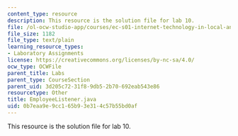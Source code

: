 ```yaml
---
content_type: resource
description: This resource is the solution file for lab 10.
file: /ol-ocw-studio-app/courses/ec-s01-internet-technology-in-local-and-global-communities-spring-2005-summer-2005/0b7eaa9e9cc165b93e314c57b55bd0af_EmployeeListener.java
file_size: 1182
file_type: text/plain
learning_resource_types:
- Laboratory Assignments
license: https://creativecommons.org/licenses/by-nc-sa/4.0/
ocw_type: OCWFile
parent_title: Labs
parent_type: CourseSection
parent_uid: 3d205c72-31f8-9db5-2b70-692eab543e86
resourcetype: Other
title: EmployeeListener.java
uid: 0b7eaa9e-9cc1-65b9-3e31-4c57b55bd0af
---
```

This resource is the solution file for lab 10.